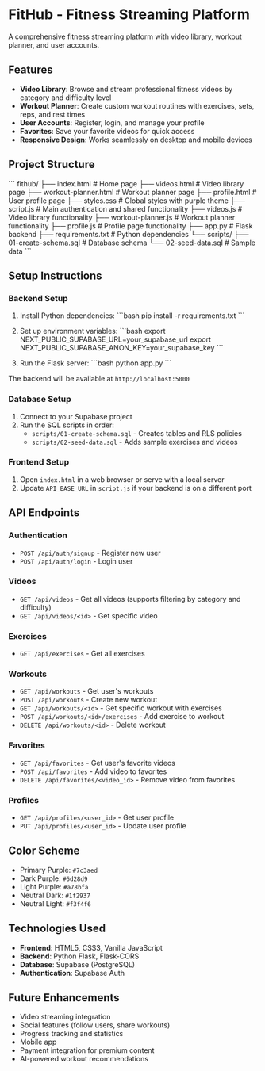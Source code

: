 # FitHub - Fitness Streaming Platform

A comprehensive fitness streaming platform with video library, workout planner, and user accounts.

## Features

- **Video Library**: Browse and stream professional fitness videos by category and difficulty level
- **Workout Planner**: Create custom workout routines with exercises, sets, reps, and rest times
- **User Accounts**: Register, login, and manage your profile
- **Favorites**: Save your favorite videos for quick access
- **Responsive Design**: Works seamlessly on desktop and mobile devices

## Project Structure

\`\`\`
fithub/
├── index.html              # Home page
├── videos.html             # Video library page
├── workout-planner.html    # Workout planner page
├── profile.html            # User profile page
├── styles.css              # Global styles with purple theme
├── script.js               # Main authentication and shared functionality
├── videos.js               # Video library functionality
├── workout-planner.js      # Workout planner functionality
├── profile.js              # Profile page functionality
├── app.py                  # Flask backend
├── requirements.txt        # Python dependencies
└── scripts/
    ├── 01-create-schema.sql    # Database schema
    └── 02-seed-data.sql        # Sample data
\`\`\`

## Setup Instructions

### Backend Setup

1. Install Python dependencies:
\`\`\`bash
pip install -r requirements.txt
\`\`\`

2. Set up environment variables:
\`\`\`bash
export NEXT_PUBLIC_SUPABASE_URL=your_supabase_url
export NEXT_PUBLIC_SUPABASE_ANON_KEY=your_supabase_key
\`\`\`

3. Run the Flask server:
\`\`\`bash
python app.py
\`\`\`

The backend will be available at `http://localhost:5000`

### Database Setup

1. Connect to your Supabase project
2. Run the SQL scripts in order:
   - `scripts/01-create-schema.sql` - Creates tables and RLS policies
   - `scripts/02-seed-data.sql` - Adds sample exercises and videos

### Frontend Setup

1. Open `index.html` in a web browser or serve with a local server
2. Update `API_BASE_URL` in `script.js` if your backend is on a different port

## API Endpoints

### Authentication
- `POST /api/auth/signup` - Register new user
- `POST /api/auth/login` - Login user

### Videos
- `GET /api/videos` - Get all videos (supports filtering by category and difficulty)
- `GET /api/videos/<id>` - Get specific video

### Exercises
- `GET /api/exercises` - Get all exercises

### Workouts
- `GET /api/workouts` - Get user's workouts
- `POST /api/workouts` - Create new workout
- `GET /api/workouts/<id>` - Get specific workout with exercises
- `POST /api/workouts/<id>/exercises` - Add exercise to workout
- `DELETE /api/workouts/<id>` - Delete workout

### Favorites
- `GET /api/favorites` - Get user's favorite videos
- `POST /api/favorites` - Add video to favorites
- `DELETE /api/favorites/<video_id>` - Remove video from favorites

### Profiles
- `GET /api/profiles/<user_id>` - Get user profile
- `PUT /api/profiles/<user_id>` - Update user profile

## Color Scheme

- Primary Purple: `#7c3aed`
- Dark Purple: `#6d28d9`
- Light Purple: `#a78bfa`
- Neutral Dark: `#1f2937`
- Neutral Light: `#f3f4f6`

## Technologies Used

- **Frontend**: HTML5, CSS3, Vanilla JavaScript
- **Backend**: Python Flask, Flask-CORS
- **Database**: Supabase (PostgreSQL)
- **Authentication**: Supabase Auth

## Future Enhancements

- Video streaming integration
- Social features (follow users, share workouts)
- Progress tracking and statistics
- Mobile app
- Payment integration for premium content
- AI-powered workout recommendations
